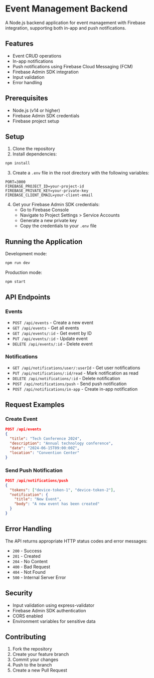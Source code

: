 # Event Management Backend

A Node.js backend application for event management with Firebase integration, supporting both in-app and push notifications.

## Features

- Event CRUD operations
- In-app notifications
- Push notifications using Firebase Cloud Messaging (FCM)
- Firebase Admin SDK integration
- Input validation
- Error handling

## Prerequisites

- Node.js (v14 or higher)
- Firebase Admin SDK credentials
- Firebase project setup

## Setup

1. Clone the repository
2. Install dependencies:
```bash
npm install
```

3. Create a `.env` file in the root directory with the following variables:
```
PORT=3000
FIREBASE_PROJECT_ID=your-project-id
FIREBASE_PRIVATE_KEY=your-private-key
FIREBASE_CLIENT_EMAIL=your-client-email
```

4. Get your Firebase Admin SDK credentials:
   - Go to Firebase Console
   - Navigate to Project Settings > Service Accounts
   - Generate a new private key
   - Copy the credentials to your `.env` file

## Running the Application

Development mode:
```bash
npm run dev
```

Production mode:
```bash
npm start
```

## API Endpoints

### Events

- `POST /api/events` - Create a new event
- `GET /api/events` - Get all events
- `GET /api/events/:id` - Get event by ID
- `PUT /api/events/:id` - Update event
- `DELETE /api/events/:id` - Delete event

### Notifications

- `GET /api/notifications/user/:userId` - Get user notifications
- `PUT /api/notifications/:id/read` - Mark notification as read
- `DELETE /api/notifications/:id` - Delete notification
- `POST /api/notifications/push` - Send push notification
- `POST /api/notifications/in-app` - Create in-app notification

## Request Examples

### Create Event
```json
POST /api/events
{
  "title": "Tech Conference 2024",
  "description": "Annual technology conference",
  "date": "2024-06-15T09:00:00Z",
  "location": "Convention Center"
}
```

### Send Push Notification
```json
POST /api/notifications/push
{
  "tokens": ["device-token-1", "device-token-2"],
  "notification": {
    "title": "New Event",
    "body": "A new event has been created"
  }
}
```

## Error Handling

The API returns appropriate HTTP status codes and error messages:

- `200` - Success
- `201` - Created
- `204` - No Content
- `400` - Bad Request
- `404` - Not Found
- `500` - Internal Server Error

## Security

- Input validation using express-validator
- Firebase Admin SDK authentication
- CORS enabled
- Environment variables for sensitive data

## Contributing

1. Fork the repository
2. Create your feature branch
3. Commit your changes
4. Push to the branch
5. Create a new Pull Request
